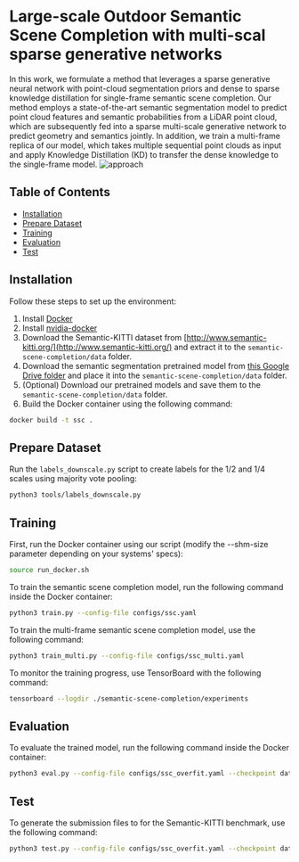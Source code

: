 # Large-scale Outdoor Semantic Scene Completion with multi-scal sparse generative networks

In this work, we formulate a method that leverages a sparse generative neural network with point-cloud segmentation priors and dense to sparse knowledge distillation for single-frame semantic scene completion. Our method employs a state-of-the-art semantic segmentation model to predict point cloud features and semantic probabilities from a LiDAR point cloud, which are subsequently fed into a sparse multi-scale generative network to predict geometry and semantics jointly. In addition, we train a multi-frame replica of our model, which takes multiple sequential point clouds as input and apply Knowledge Distillation (KD) to transfer the dense knowledge to the single-frame model.
![approach](https://user-images.githubusercontent.com/18732666/233229323-638df47c-966c-41ca-89d2-f1e17364994b.png)

## Table of Contents
- [Installation](#installation)
- [Prepare Dataset](#prepare-dataset)
- [Training](#training)
- [Evaluation](#evaluation)
- [Test](#test)

## Installation

Follow these steps to set up the environment:

1. Install [Docker](https://docs.docker.com/engine/install/ubuntu/)
2. Install [nvidia-docker](https://docs.nvidia.com/datacenter/cloud-native/container-toolkit/install-guide.html)
3. Download the Semantic-KITTI dataset from [http://www.semantic-kitti.org/](http://www.semantic-kitti.org/) and extract it to the `semantic-scene-completion/data` folder.
4. Download the semantic segmentation pretrained model from [this Google Drive folder](https://drive.google.com/drive/folders/1VpY2MCp5i654pXjizFMw0mrmuxC_XboW) and place it into the `semantic-scene-completion/data` folder.
5. (Optional) Download our pretrained models and save them to the `semantic-scene-completion/data` folder.
6. Build the Docker container using the following command:

```bash
docker build -t ssc .
```
## Prepare Dataset

Run the `labels_downscale.py` script to create labels for the 1/2 and 1/4 scales using majority vote pooling:

```bash
python3 tools/labels_downscale.py
```

## Training

First, run the Docker container using our script (modify the --shm-size parameter depending on your systems' specs):

```bash
source run_docker.sh
```

To train the semantic scene completion model, run the following command inside the Docker container:

```bash
python3 train.py --config-file configs/ssc.yaml
```

To train the multi-frame semantic scene completion model, use the following command:

```bash
python3 train_multi.py --config-file configs/ssc_multi.yaml
```

To monitor the training progress, use TensorBoard with the following command:

```bash
tensorboard --logdir ./semantic-scene-completion/experiments
```

## Evaluation

To evaluate the trained model, run the following command inside the Docker container:

```bash
python3 eval.py --config-file configs/ssc_overfit.yaml --checkpoint data/modelFULL-19.pth
```

## Test

To generate the submission files to for the Semantic-KITTI benchmark, use the following command:

```bash
python3 test.py --config-file configs/ssc_overfit.yaml --checkpoint data/modelFULL-19.pth
```

